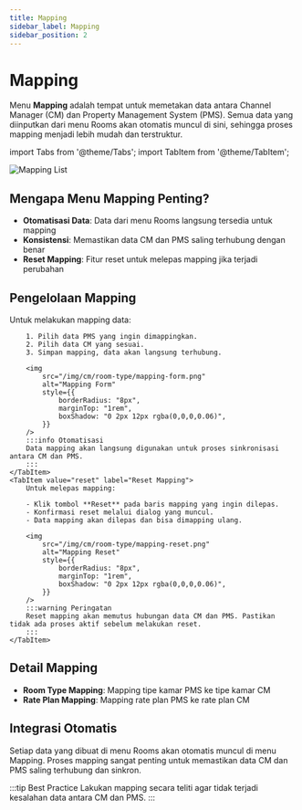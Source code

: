 ```yaml
---
title: Mapping
sidebar_label: Mapping
sidebar_position: 2
---
```


# Mapping

Menu **Mapping** adalah tempat untuk memetakan data antara Channel Manager (CM) dan Property Management System (PMS). Semua data yang diinputkan dari menu Rooms akan otomatis muncul di sini, sehingga proses mapping menjadi lebih mudah dan terstruktur.

import Tabs from '@theme/Tabs';
import TabItem from '@theme/TabItem';

<div style={{marginBottom: '1.5rem'}}>
<img
			src="/img/cm/room-type/mapping-list.png"
			alt="Mapping List"
			style={{
				borderRadius: "8px",
				marginTop: "1rem",
				boxShadow: "0 2px 12px rgba(0,0,0,0.06)",
			}}
/>
</div>

## Mengapa Menu Mapping Penting?

- **Otomatisasi Data**: Data dari menu Rooms langsung tersedia untuk mapping
- **Konsistensi**: Memastikan data CM dan PMS saling terhubung dengan benar
- **Reset Mapping**: Fitur reset untuk melepas mapping jika terjadi perubahan

## Pengelolaan Mapping

<Tabs className="unique-tabs">
	<TabItem value="map" label="Mapping" default>
		Untuk melakukan mapping data:
    
		1. Pilih data PMS yang ingin dimappingkan.
		2. Pilih data CM yang sesuai.
		3. Simpan mapping, data akan langsung terhubung.
    
		<img
			src="/img/cm/room-type/mapping-form.png"
			alt="Mapping Form"
			style={{
				borderRadius: "8px",
				marginTop: "1rem",
				boxShadow: "0 2px 12px rgba(0,0,0,0.06)",
			}}
		/>
		:::info Otomatisasi
		Data mapping akan langsung digunakan untuk proses sinkronisasi antara CM dan PMS.
		:::
	</TabItem>
	<TabItem value="reset" label="Reset Mapping">
		Untuk melepas mapping:
    
		- Klik tombol **Reset** pada baris mapping yang ingin dilepas.
		- Konfirmasi reset melalui dialog yang muncul.
		- Data mapping akan dilepas dan bisa dimapping ulang.
    
		<img
			src="/img/cm/room-type/mapping-reset.png"
			alt="Mapping Reset"
			style={{
				borderRadius: "8px",
				marginTop: "1rem",
				boxShadow: "0 2px 12px rgba(0,0,0,0.06)",
			}}
		/>
		:::warning Peringatan
		Reset mapping akan memutus hubungan data CM dan PMS. Pastikan tidak ada proses aktif sebelum melakukan reset.
		:::
	</TabItem>
</Tabs>

## Detail Mapping

- **Room Type Mapping**: Mapping tipe kamar PMS ke tipe kamar CM
- **Rate Plan Mapping**: Mapping rate plan PMS ke rate plan CM

## Integrasi Otomatis

Setiap data yang dibuat di menu Rooms akan otomatis muncul di menu Mapping. Proses mapping sangat penting untuk memastikan data CM dan PMS saling terhubung dan sinkron.

:::tip Best Practice
Lakukan mapping secara teliti agar tidak terjadi kesalahan data antara CM dan PMS.
:::
